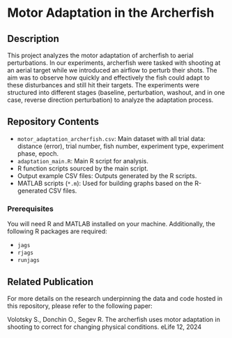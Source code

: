 
# Motor Adaptation in the Archerfish

## Description
This project analyzes the motor adaptation of archerfish to aerial perturbations. 
In our experiments, archerfish were tasked with shooting at an aerial target while we introduced an airflow to perturb their shots. 
The aim was to observe how quickly and effectively the fish could adapt to these disturbances and still hit their targets. 
The experiments were structured into different stages (baseline, perturbation, washout, and in one case, reverse direction perturbation) to analyze the adaptation process.

## Repository Contents
- `motor_adaptation_archerfish.csv`: Main dataset with all trial data: distance (error), trial number, fish number, experiment type, experiment phase, epoch.
- `adaptation_main.R`: Main R script for analysis.
- R function scripts sourced by the main script.
- Output example CSV files: Outputs generated by the R scripts.
- MATLAB scripts (`*.m`): Used for building graphs based on the R-generated CSV files.

### Prerequisites
You will need R and MATLAB installed on your machine. Additionally, the following R packages are required:
- `jags`
- `rjags`
- `runjags`

## Related Publication
For more details on the research underpinning the data and code hosted in this repository, please refer to the following paper:

Volotsky S., Donchin O., Segev R. The archerfish uses motor adaptation in shooting to correct for changing physical conditions. eLife 12, 2024

